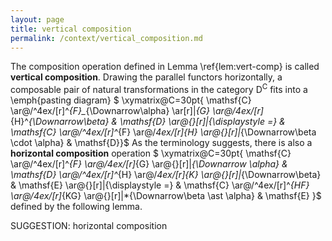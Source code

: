 ```yaml
---
layout: page
title: vertical composition
permalink: /context/vertical_composition.md
---
```

The composition operation defined in Lemma \ref{lem:vert-comp} is called **vertical composition**. Drawing the parallel functors horizontally, a composable pair of natural transformations in the category $\mathsf{D}^\mathsf{C}$ fits into a \emph{pasting diagram}
$ \xymatrix@C=30pt{ \mathsf{C} \ar@/^4ex/[r]^*{F}_*{\Downarrow\alpha} \ar[r]|*{G} \ar@/_4ex/[r]_*{H}^*{\Downarrow\beta} & \mathsf{D} \ar@{}[r]|{\displaystyle =} & \mathsf{C} \ar@/^4ex/[r]^*{F} \ar@/_4ex/[r]_*{H} \ar@{}[r]|*{\Downarrow\beta \cdot \alpha} & \mathsf{D}}$
As the terminology suggests, there is also a **horizontal composition** operation
$ \xymatrix@C=30pt{ \mathsf{C} \ar@/^4ex/[r]^*{F} \ar@/_4ex/[r]_*{G} \ar@{}[r]|*{\Downarrow \alpha} & \mathsf{D} \ar@/^4ex/[r]^*{H} \ar@/_4ex/[r]_*{K} \ar@{}[r]|*{\Downarrow\beta} & \mathsf{E}  \ar@{}[r]|{\displaystyle =} &  \mathsf{C} \ar@/^4ex/[r]^*{HF} \ar@/_4ex/[r]_*{KG} \ar@{}[r]|*{\Downarrow\beta \ast \alpha} & \mathsf{E}   }$
  defined by the following lemma.

SUGGESTION: horizontal composition
